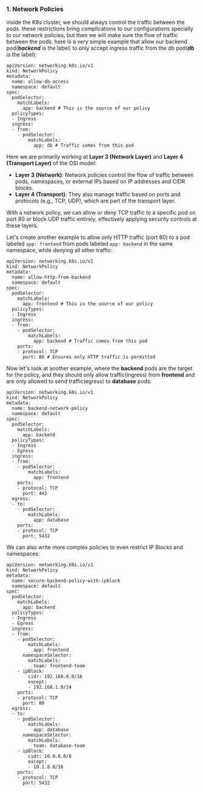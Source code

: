 
### 1. **Network Policies**
inside the K8s cluster, we should always control the traffic between the pods. these restrictions bring complications to our configurations specially to our network policies, but then we will make sure the flow of traffic between the pods. here is a very simple example that allow our backend pod(***backend*** is the label) to only accept ingress traffic from the db pod(***db*** is the label):

	apiVersion: networking.k8s.io/v1
	kind: NetworkPolicy
	metadata:
	  name: allow-db-access
	  namespace: default
	spec:
	  podSelector:
	    matchLabels:
	      app: backend # This is the source of our policy
	  policyTypes:
	  - Ingress
	  ingress:
	  - from:
	    - podSelector:
	        matchLabels:
	          app: db # Traffic comes from this pod

Here we are primarily working at **Layer 3 (Network Layer)** and **Layer 4 (Transport Layer)** of the OSI model:
-   **Layer 3 (Network)**: Network policies control the flow of traffic between pods, namespaces, or external IPs based on IP addresses and CIDR blocks.    
-   **Layer 4 (Transport)**: They also manage traffic based on ports and protocols (e.g., TCP, UDP), which are part of the transport layer.

With a network policy, we can allow or deny TCP traffic to a specific pod on port 80 or block UDP traffic entirely, effectively applying security controls at these layers.

Let's create another example to allow only HTTP traffic (port 80) to a pod labeled `app: frontend` from pods labeled `app: backend` in the same namespace, while denying all other traffic:

	apiVersion: networking.k8s.io/v1
	kind: NetworkPolicy
	metadata:
	  name: allow-http-from-backend
	  namespace: default
	spec:
	  podSelector:
	    matchLabels:
	      app: frontend # This is the source of our policy
	  policyTypes:
	  - Ingress
	  ingress:
	  - from:
	    - podSelector:
	        matchLabels:
	          app: backend # Traffic comes from this pod
	    ports:
	    - protocol: TCP
	      port: 80 # Ensures only HTTP traffic is permitted

Now let's look at another example, where the **backend** pods are the target for the policy, and they should only allow traffic(ingress) from **frontend** and are only allowed to send traffic(egress) to **database** pods:

	apiVersion: networking.k8s.io/v1
	kind: NetworkPolicy
	metadata:
	  name: backend-network-policy
	  namespace: default
	spec:
	  podSelector:
	    matchLabels:
	      app: backend
	  policyTypes:
	  - Ingress
	  - Egress
	  ingress:
	  - from:
	    - podSelector:
	        matchLabels:
	          app: frontend
	    ports:
	    - protocol: TCP
	      port: 443
	  egress:
	  - to:
	    - podSelector:
	        matchLabels:
	          app: database
	    ports:
	    - protocol: TCP
	      port: 5432

We can also write more complex policies to even restrict IP Blocks and namespaces:

	apiVersion: networking.k8s.io/v1
	kind: NetworkPolicy
	metadata:
	  name: secure-backend-policy-with-ipblock
	  namespace: default
	spec:
	  podSelector:
	    matchLabels:
	      app: backend
	  policyTypes:
	  - Ingress
	  - Egress
	  ingress:
	  - from:
	    - podSelector:
	        matchLabels:
	          app: frontend
	      namespaceSelector:
	        matchLabels:
	          team: frontend-team
	    - ipBlock:
	        cidr: 192.168.0.0/16
	        except:
	        - 192.168.1.0/24
	    ports:
	    - protocol: TCP
	      port: 80
	  egress:
	  - to:
	    - podSelector:
	        matchLabels:
	          app: database
	      namespaceSelector:
	        matchLabels:
	          team: database-team
	    - ipBlock:
	        cidr: 10.0.0.0/8
	        except:
	        - 10.1.0.0/16
	    ports:
	    - protocol: TCP
	      port: 5432
